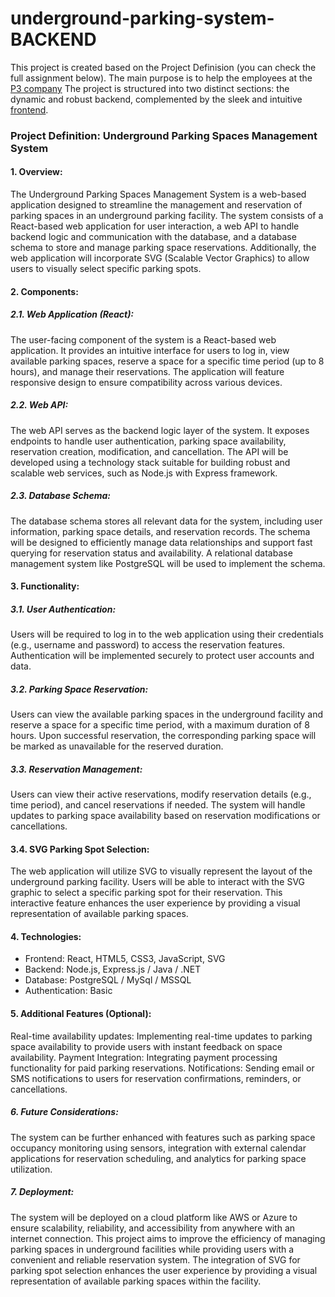 # underground-parking-system-BACKEND

This project is created based on the Project Definision (you can check the full assignment below).
The main purpose is to help the employees at the [P3 company](https://www.p3-group.com/en/p3-bulgaria-is-building-an-it-community-in-gabrovo/)
The project is structured into two distinct sections: the dynamic and robust backend, complemented by the sleek and intuitive [frontend](https://github.com/lachezar1/Underground-parking-system-FRONTEND).

### Project Definition: Underground Parking Spaces Management System
#### 1. Overview: 
The Underground Parking Spaces Management System is a web-based application designed to streamline the management and reservation of parking spaces in an underground parking facility. The system consists of a React-based web application for user interaction, a web API to handle backend logic and communication with the database, and a database schema to store and manage parking space reservations. Additionally, the web application will incorporate SVG (Scalable Vector Graphics) to allow users to visually select specific parking spots.
#### 2. Components:
##### 2.1. Web Application (React): 
The user-facing component of the system is a React-based web application. It provides an intuitive interface for users to log in, view available parking spaces, reserve a space for a specific time period (up to 8 hours), and manage their reservations. The application will feature responsive design to ensure compatibility across various devices.
##### 2.2. Web API: 
The web API serves as the backend logic layer of the system. It exposes endpoints to handle user authentication, parking space availability, reservation creation, modification, and cancellation. The API will be developed using a technology stack suitable for building robust and scalable web services, such as Node.js with Express framework.
##### 2.3. Database Schema:
The database schema stores all relevant data for the system, including user information, parking space details, and reservation records. The schema will be designed to efficiently manage data relationships and support fast querying for reservation status and availability. A relational database management system like PostgreSQL will be used to implement the schema.
#### 3. Functionality:
##### 3.1. User Authentication:
Users will be required to log in to the web application using their credentials (e.g., username and password) to access the reservation features. Authentication will be implemented securely to protect user accounts and data.
##### 3.2. Parking Space Reservation:
Users can view the available parking spaces in the underground facility and reserve a space for a specific time period, with a maximum duration of 8 hours. Upon successful reservation, the corresponding parking space will be marked as unavailable for the reserved duration.
##### 3.3. Reservation Management: 
Users can view their active reservations, modify reservation details (e.g., time period), and cancel reservations if needed. The system will handle updates to parking space availability based on reservation modifications or cancellations.
#### 3.4. SVG Parking Spot Selection: 
The web application will utilize SVG to visually represent the layout of the underground parking facility. Users will be able to interact with the SVG graphic to select a specific parking spot for their reservation. This interactive feature enhances the user experience by providing a visual representation of available parking spaces.
#### 4. Technologies:
 - Frontend: React, HTML5, CSS3, JavaScript, SVG
 - Backend: Node.js, Express.js / Java / .NET
 - Database: PostgreSQL / MySql / MSSQL
 - Authentication: Basic
#### 5. Additional Features (Optional):
Real-time availability updates: Implementing real-time updates to parking space availability to provide users with instant feedback on space availability.
Payment Integration: Integrating payment processing functionality for paid parking reservations.
Notifications: Sending email or SMS notifications to users for reservation confirmations, reminders, or cancellations.
##### 6. Future Considerations: 
The system can be further enhanced with features such as parking space occupancy monitoring using sensors, integration with external calendar applications for reservation scheduling, and analytics for parking space utilization.
##### 7. Deployment: 
The system will be deployed on a cloud platform like AWS or Azure to ensure scalability, reliability, and accessibility from anywhere with an internet connection.
This project aims to improve the efficiency of managing parking spaces in underground facilities while providing users with a convenient and reliable reservation system. The integration of SVG for parking spot selection enhances the user experience by providing a visual representation of available parking spaces within the facility.
